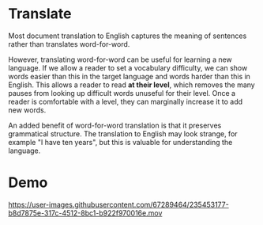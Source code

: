 # Translate

Most document translation to English captures the meaning of sentences rather than translates word-for-word.

However, translating word-for-word can be useful for learning a new language. If we allow a reader to set a vocabulary difficulty, we can show words easier than this in the target language and words harder than this in English. This allows a reader to read **at their level**, which removes the many pauses from looking up difficult words unuseful for their level. Once a reader is comfortable with a level, they can marginally increase it to add new words.

An added benefit of word-for-word translation is that it preserves grammatical structure. The translation to English may look strange, for example "I have ten years", but this is valuable for understanding the language.

# Demo

https://user-images.githubusercontent.com/67289464/235453177-b8d7875e-317c-4512-8bc1-b922f970016e.mov
